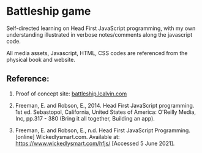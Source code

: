 # Battleship game 
Self-directed learning on Head First JavaScript programming, 
with my own understanding illustrated in verbose notes/comments along the javascript code.

All media assets, Javascript, HTML, CSS codes are referenced from the physical book and website.

## Reference: 
1. Proof of concept site: [battleship.lcalvin.com](https://battleship.lcalvin.com/)
2. Freeman, E. and Robson, E., 2014. 
   Head First JavaScript programming. 1st ed. 
   Sebastopol, California, United States of America:
   O'Reilly Media, Inc, 
   pp.317 - 380 (Bring it all together, Building an app).

3. Freeman, E. and Robson, E., n.d. 
   Head First JavaScript Programming. [online] Wickedlysmart.com. 
   Available at: <https://www.wickedlysmart.com/hfjs/> 
   [Accessed 5 June 2021].
